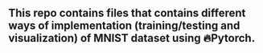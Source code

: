 ## This repo contains files that contains different ways of implementation (training/testing and visualization) of MNIST dataset using 🔥Pytorch.
